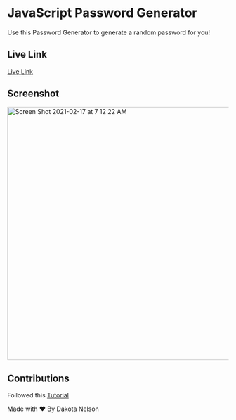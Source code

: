# JavaScript Password Generator

Use this Password Generator to generate a random password for you! 

## Live Link

[Live Link](https://kotalilyy.github.io/JavaScript-password-generator/)


## Screenshot 

<img width="576" alt="Screen Shot 2021-02-17 at 7 12 22 AM" src="https://user-images.githubusercontent.com/77229281/108209210-a6a11000-70ef-11eb-94b4-975241fee683.png">


## Contributions

Followed this [Tutorial](https://www.youtube.com/watch?v=MW1wz-PAOaE)

Made with ❤️ By Dakota Nelson
